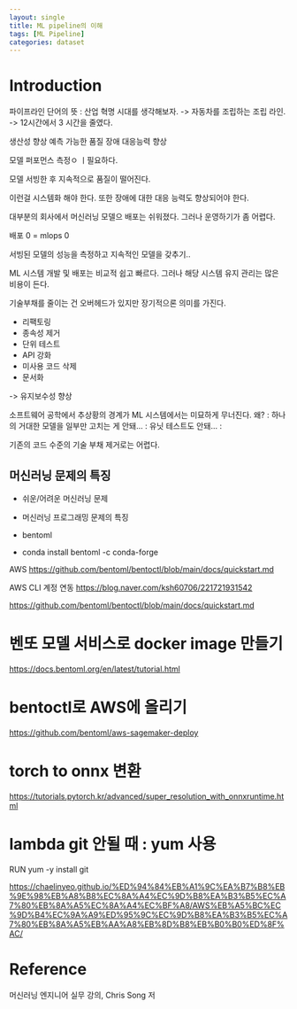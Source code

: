 ```yaml
---
layout: single
title: ML pipeline의 이해
tags: [ML Pipeline]
categories: dataset
---
```

# Introduction


파이프라인 단어의 뜻
: 산업 혁명 시대를 생각해보자. -> 자동차를 조립하는 조립 라인.
-> 12시간에서 3 시간을 줄였다.

생산성 향상
예측 가능한 품질
장애 대응능력 향상

모델 퍼포먼스 측정ㅇ ㅣ필요하다.

모델 서빙한 후 지속적으로 품질이 떨어진다.

이런걸 시스템화 해야 한다. 또한 장애에 대한 대응 능력도 향상되어야 한다.

대부분의 회사에서 머신러닝 모델으 배포는 쉬워졌다.
그러나 운영하기가 좀 어렵다.

배포 0 = mlops 0

서빙된 모델의 성능을 측정하고 지속적인 모델을 갖추기..

ML 시스템 개발 및 배포는 비교적 쉽고 빠르다. 그러나 해당 시스템 유지 관리는 많은 비용이 든다.


기술부채를 줄이는 건 오버헤드가 있지만 장기적으론 의미를 가진다.
 

- 리팩토링
- 종속성 제거
- 단위 테스트
- API 강화
- 미사용 코드 삭제
- 문서화

-> 유지보수성 향상

소프트웨어 공학에서 추상황의 경계가
ML 시스템에서는 미묘하게 무너진다.
왜?
: 하나의 거대한 모델을 일부만 고치는 게 안돼...
: 유닛 테스트도 안돼...
:

기존의 코드 수준의 기술 부채 제거로는 어렵다.


## 머신러닝 문제의 특징
- 쉬운/어려운 머신러닝 문제

- 머신러닝 프로그래밍 문제의 특징

- bentoml
- conda install bentoml -c conda-forge

AWS
https://github.com/bentoml/bentoctl/blob/main/docs/quickstart.md


AWS CLI 계정 연동
https://blog.naver.com/ksh60706/221721931542

https://github.com/bentoml/bentoctl/blob/main/docs/quickstart.md

# 벤또 모델 서비스로 docker image 만들기
https://docs.bentoml.org/en/latest/tutorial.html

# bentoctl로 AWS에 올리기
https://github.com/bentoml/aws-sagemaker-deploy
# torch to onnx 변환
https://tutorials.pytorch.kr/advanced/super_resolution_with_onnxruntime.html

# lambda git 안될 때 : yum 사용
RUN yum -y install git

https://chaelinyeo.github.io/%ED%94%84%EB%A1%9C%EA%B7%B8%EB%9E%98%EB%A8%B8%EC%8A%A4%EC%9D%B8%EA%B3%B5%EC%A7%80%EB%8A%A5%EC%8A%A4%EC%BF%A8/AWS%EB%A5%BC%EC%9D%B4%EC%9A%A9%ED%95%9C%EC%9D%B8%EA%B3%B5%EC%A7%80%EB%8A%A5%EB%AA%A8%EB%8D%B8%EB%B0%B0%ED%8F%AC/

# Reference
머신러닝 엔지니어 실무 강의, Chris Song 저